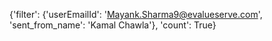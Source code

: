 {'filter': {'userEmailId': 'Mayank.Sharma9@evalueserve.com',
  'sent_from_name': 'Kamal Chawla'},
 'count': True}
